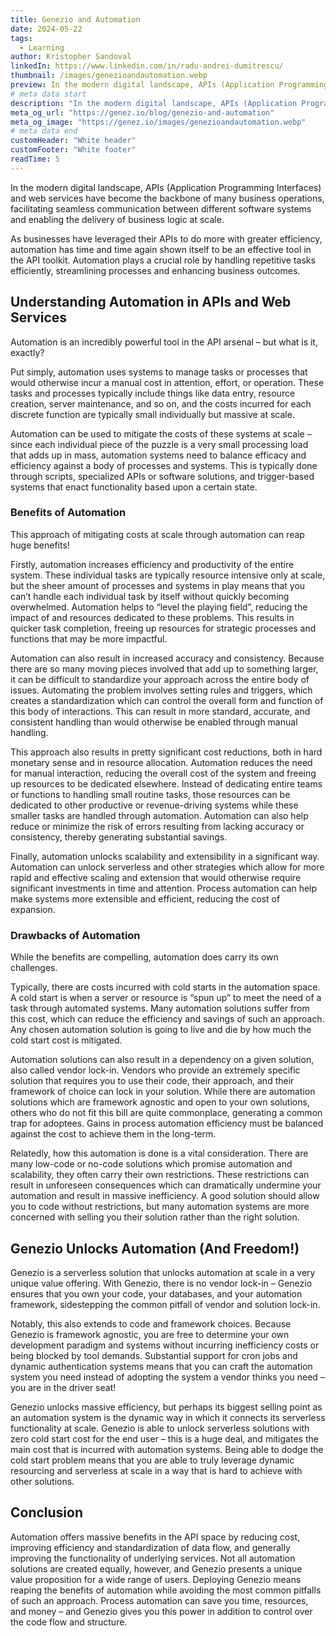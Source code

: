 ```yaml
---
title: Genezio and Automation
date: 2024-05-22
tags:
  - Learning
author: Kristopher Sandoval
linkedIn: https://www.linkedin.com/in/radu-andrei-dumitrescu/
thumbnail: /images/genezioandautomation.webp
preview: In the modern digital landscape, APIs (Application Programming Interfaces) and web services have become the backbone of many business operations, facilitating seamless communication between different software systems and enabling the delivery of business logic at scale.
# meta data start
description: "In the modern digital landscape, APIs (Application Programming Interfaces) and web services have become the backbone of many business operations, facilitating seamless communication between different software systems and enabling the delivery of business logic at scale."
meta_og_url: "https://genez.io/blog/genezio-and-automation"
meta_og_image: "https://genez.io/images/genezioandautomation.webp"
# meta data end
customHeader: "White header"
customFooter: "White footer"
readTime: 5
---
```


In the modern digital landscape, APIs (Application Programming Interfaces) and web services have become the backbone of many business operations, facilitating seamless communication between different software systems and enabling the delivery of business logic at scale.

As businesses have leveraged their APIs to do more with greater efficiency, automation has time and time again shown itself to be an effective tool in the API toolkit. Automation plays a crucial role by handling repetitive tasks efficiently, streamlining processes and enhancing business outcomes.

## Understanding Automation in APIs and Web Services

Automation is an incredibly powerful tool in the API arsenal – but what is it, exactly?

Put simply, automation uses systems to manage tasks or processes that would otherwise incur a manual cost in attention, effort, or operation. These tasks and processes typically include things like data entry, resource creation, server maintenance, and so on, and the costs incurred for each discrete function are typically small individually but massive at scale.

Automation can be used to mitigate the costs of these systems at scale – since each individual piece of the puzzle is a very small processing load that adds up in mass, automation systems need to balance efficacy and efficiency against a body of processes and systems. This is typically done through scripts, specialized APIs or software solutions, and trigger-based systems that enact functionality based upon a certain state.

### Benefits of Automation

This approach of mitigating costs at scale through automation can reap huge benefits!

Firstly, automation increases efficiency and productivity of the entire system. These individual tasks are typically resource intensive only at scale, but the sheer amount of processes and systems in play means that you can’t handle each individual task by itself without quickly becoming overwhelmed. Automation helps to “level the playing field”, reducing the impact of and resources dedicated to these problems. This results in quicker task completion, freeing up resources for strategic processes and functions that may be more impactful.

Automation can also result in increased accuracy and consistency. Because there are so many moving pieces involved that add up to something larger, it can be difficult to standardize your approach across the entire body of issues. Automating the problem involves setting rules and triggers, which creates a standardization which can control the overall form and function of this body of interactions. This can result in more standard, accurate, and consistent handling than would otherwise be enabled through manual handling.

This approach also results in pretty significant cost reductions, both in hard monetary sense and in resource allocation. Automation reduces the need for manual interaction, reducing the overall cost of the system and freeing up resources to be dedicated elsewhere. Instead of dedicating entire teams or functions to handling small routine tasks, those resources can be dedicated to other productive or revenue-driving systems while these smaller tasks are handled through automation. Automation can also help reduce or minimize the risk of errors resulting from lacking accuracy or consistency, thereby generating substantial savings.

Finally, automation unlocks scalability and extensibility in a significant way. Automation can unlock serverless and other strategies which allow for more rapid and effective scaling and extension that would otherwise require significant investments in time and attention. Process automation can help make systems more extensible and efficient, reducing the cost of expansion.

### Drawbacks of Automation

While the benefits are compelling, automation does carry its own challenges.

Typically, there are costs incurred with cold starts in the automation space. A cold start is when a server or resource is “spun up” to meet the need of a task through automated systems. Many automation solutions suffer from this cost, which can reduce the efficiency and savings of such an approach. Any chosen automation solution is going to live and die by how much the cold start cost is mitigated.

Automation solutions can also result in a dependency on a given solution, also called vendor lock-in. Vendors who provide an extremely specific solution that requires you to use their code, their approach, and their framework of choice can lock in your solution. While there are automation solutions which are framework agnostic and open to your own solutions, others who do not fit this bill are quite commonplace, generating a common trap for adoptees. Gains in process automation efficiency must be balanced against the cost to achieve them in the long-term.

Relatedly, how this automation is done is a vital consideration. There are many low-code or no-code solutions which promise automation and scalability, they often carry their own restrictions. These restrictions can result in unforeseen consequences which can dramatically undermine your automation and result in massive inefficiency. A good solution should allow you to code without restrictions, but many automation systems are more concerned with selling you their solution rather than the right solution.

## Genezio Unlocks Automation (And Freedom!)

Genezio is a serverless solution that unlocks automation at scale in a very unique value offering. With Genezio, there is no vendor lock-in – Genezio ensures that you own your code, your databases, and your automation framework, sidestepping the common pitfall of vendor and solution lock-in.

Notably, this also extends to code and framework choices. Because Genezio is framework agnostic, you are free to determine your own development paradigm and systems without incurring inefficiency costs or being blocked by tool demands. Substantial support for cron jobs and dynamic authentication systems means that you can craft the automation system you need instead of adopting the system a vendor thinks you need – you are in the driver seat!

Genezio unlocks massive efficiency, but perhaps its biggest selling point as an automation system is the dynamic way in which it connects its serverless functionality at scale. Genezio is able to unlock serverless solutions with zero cold start cost for the end user – this is a huge deal, and mitigates the main cost that is incurred with automation systems. Being able to dodge the cold start problem means that you are able to truly leverage dynamic resourcing and serverless at scale in a way that is hard to achieve with other solutions.

## Conclusion

Automation offers massive benefits in the API space by reducing cost, improving efficiency and standardization of data flow, and generally improving the functionality of underlying services. Not all automation solutions are created equally, however, and Genezio presents a unique value proposition for a wide range of users. Deploying Genezio means reaping the benefits of automation while avoiding the most common pitfalls of such an approach. Process automation can save you time, resources, and money – and Genezio gives you this power in addition to control over the code flow and structure.
